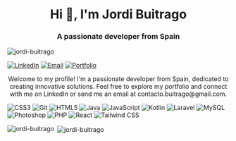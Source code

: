 <h1 align="center">Hi 👋, I'm Jordi Buitrago</h1>
<h3 align="center">A passionate developer from Spain</h3>

<p align="left"> <img src="https://komarev.com/ghpvc/?username=jordi-buitrago&label=Profile%20views&color=0e75b6&style=flat" alt="jordi-buitrago" /> </p>

<p align="left">
  <a href="https://linkedin.com/in/jordi-buitrago-martinez" target="_blank"><img src="https://img.shields.io/badge/-LinkedIn-blue?style=flat&logo=linkedin" alt="LinkedIn" /></a>
  <a href="mailto:contacto.buitrago@gmail.com" target="_blank"><img src="https://img.shields.io/badge/-Email-D14836?style=flat&logo=gmail" alt="Email" /></a>
  <a href="" target="_blank"><img src="https://img.shields.io/badge/-Portfolio-3423A6?style=flat&logo=github" alt="Portfolio" /></a>
</p>

<p align="center">Welcome to my profile! I'm a passionate developer from Spain, dedicated to creating innovative solutions. Feel free to explore my portfolio and connect with me on LinkedIn or send me an email at contacto.buitrago@gmail.com.</p>

<p align="left"> 
  <img src="https://img.shields.io/badge/-CSS3-1572B6?style=flat&logo=css3" alt="CSS3" />
  <img src="https://img.shields.io/badge/-Git-F05032?style=flat&logo=git" alt="Git" />
  <img src="https://img.shields.io/badge/-HTML5-E34F26?style=flat&logo=html5" alt="HTML5" />
  <img src="https://img.shields.io/badge/-Java-007396?style=flat&logo=java" alt="Java" />
  <img src="https://img.shields.io/badge/-JavaScript-F7DF1E?style=flat&logo=javascript" alt="JavaScript" />
  <img src="https://img.shields.io/badge/-Kotlin-0095D5?style=flat&logo=kotlin" alt="Kotlin" />
  <img src="https://img.shields.io/badge/-Laravel-FF2D20?style=flat&logo=laravel" alt="Laravel" />
  <img src="https://img.shields.io/badge/-MySQL-4479A1?style=flat&logo=mysql" alt="MySQL" />
  <img src="https://img.shields.io/badge/-Photoshop-31A8FF?style=flat&logo=adobe-photoshop" alt="Photoshop" />
  <img src="https://img.shields.io/badge/-PHP-777BB4?style=flat&logo=php" alt="PHP" />
  <img src="https://img.shields.io/badge/-React-61DAFB?style=flat&logo=react" alt="React" />
  <img src="https://img.shields.io/badge/-Tailwind%20CSS-38B2AC?style=flat&logo=tailwind-css" alt="Tailwind CSS" />
</p>

<p><img align="left" src="https://github-readme-stats.vercel.app/api/top-langs?username=jordi-buitrago&show_icons=true&locale=en&layout=compact" alt="jordi-buitrago" /></p>

<p>&nbsp;<img align="center" src="https://github-readme-stats.vercel.app/api?username=jordi-buitrago&show_icons=true&locale=en" alt="jordi-buitrago" /></p>
